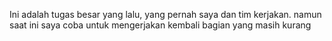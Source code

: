 Ini adalah tugas besar yang lalu, yang pernah saya dan tim kerjakan. namun saat ini saya coba untuk mengerjakan kembali bagian yang masih kurang
